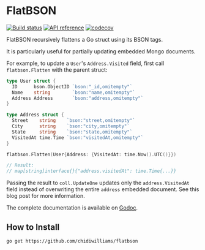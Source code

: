 # FlatBSON

[![Build status](https://github.com/chidiwilliams/flatbson/workflows/Build/badge.svg)](https://github.com/chidiwilliams/flatbson/actions?query=workflow%3ABuild) [![API reference](https://img.shields.io/badge/godoc-reference-5272B4)](https://pkg.go.dev/github.com/chidiwilliams/flatbson?tab=doc) [![codecov](https://codecov.io/gh/chidiwilliams/flatbson/branch/master/graph/badge.svg)](https://codecov.io/gh/chidiwilliams/flatbson)

FlatBSON recursively flattens a Go struct using its BSON tags.

It is particularly useful for partially updating embedded Mongo documents.

For example, to update a `User`'s `Address.Visited` field, first call `flatbson.Flatten` with the parent struct:

```go
type User struct {
  ID      bson.ObjectID `bson:"_id,omitempty"`
  Name    string        `bson:"name,omitempty"`
  Address Address       `bson:"address,omitempty"`
}

type Address struct {
  Street    string    `bson:"street,omitempty"`
  City      string    `bson:"city,omitempty"`
  State     string    `bson:"state,omitempty"`
  VisitedAt time.Time `bson:"visitedAt,omitempty"`
}

flatbson.Flatten(User{Address: {VisitedAt: time.Now().UTC()}})

// Result:
// map[string]interface{}{"address.visitedAt": time.Time{...}}
```

Passing the result to `coll.UpdateOne` updates only the `address.VisitedAt` field instead of overwriting the entire `address` embedded document. See this blog post for more information.

The complete documentation is available on [Godoc](https://pkg.go.dev/github.com/chidiwilliams/flatbson).

## How to Install

```shell script
go get https://github.com/chidiwilliams/flatbson
```
